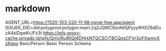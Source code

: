 # markdown
AGENT_URL=https://1520-103-220-11-98.ngrok-free.app/agent
ISSUER_DID=did:polygonid:polygon:main:2q2JQ9tC8zrA65jPyyy9HXZ6dDuzA4siDgwKrJFz3t
https://ipfs-proxy-cache.privado.id/ipfs/QmURujRtQt4DHrkNTQCSCiTBCQnzCFVr3uYXwniyXzKgpo
BasicPerson
Basic Person Schema
